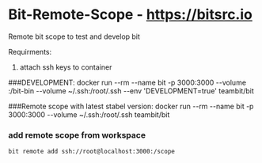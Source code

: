 # Bit-Remote-Scope - https://bitsrc.io
Remote bit scope to test and develop bit

Requirments: 
  1. attach ssh keys to container 


###DEVELOPMENT:
    docker run --rm --name bit -p 3000:3000  --volume <path to bit code>:/bit-bin  --volume ~/.ssh:/root/.ssh --env 'DEVELOPMENT=true'  teambit/bit

###Remote scope with latest stabel version: 
    docker run --rm --name bit -p 3000:3000 --volume ~/.ssh:/root/.ssh teambit/bit
      

### add remote scope from workspace 

    bit remote add ssh://root@localhost:3000:/scope
